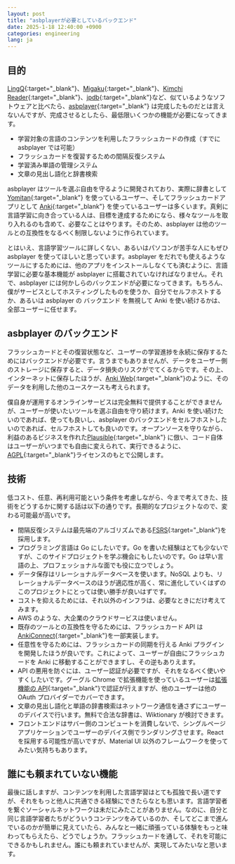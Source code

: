 ```yaml
---
layout: post
title: "asbplayerが必要としているバックエンド"
date: 2025-1-18 12:40:00 +0900
categories: engineering
lang: ja
---
```


## 目的

[LingQ](https://www.lingq.com/){:target="\_blank"}、[Migaku](https://migaku.com/){:target="\_blank"}、[Kimchi Reader](https://kimchi-reader.app/){:target="\_blank"}、[jpdb](https://jpdb.io/){:target="\_blank"}など、似ているようなソフトウェアと比べたら、[asbplayer](https://github.com/killergerbah/asbplayer){:target="\_blank"} は完成したものだとは言えないんですが、完成させるとしたら、最低限いくつかの機能が必要になってきます。

- 学習対象の言語のコンテンツを利用したフラッシュカードの作成（すでに asbplayer では可能）
- フラッシュカードを復習するための間隔反復システム
- 学習済み単語の管理システム
- 文章の見出し語化と辞書検索

asbplayer はツールを選ぶ自由を守るように開発されており、実際に辞書として [Yomitan](https://github.com/yomidevs/yomitan){:target="\_blank"} を使っているユーザー、そしてフラッシュカードアプリとして [Anki](https://apps.ankiweb.net/){:target="\_blank"} を使っているユーザーは多くいます。真剣に言語学習に向き合っている人は、目標を達成するためになら、様々なツールを取り入れるのも含めて、必要なことはやります。そのため、asbplayer は他のツールとの互換性をなるべく制限しないように作られています。

とはいえ、言語学習ツールに詳しくない、あるいはパソコンが苦手な人にもぜひ asbplayer を使ってほしいと思っています。asbplayer をだれでも使えるようなツールにするためには、他のアプリをインストールしなくても済むように、言語学習に必要な基本機能が asbplayer に搭載されていなければなりません。それで、asbplayer には何かしらのバックエンドが必要になってきます。もちろん、僕がサービスとしてホスティングしたものを使うか、自分でセルフホストするか、あるいは asbplayer の バックエンド を無視して Anki を使い続けるかは、全部ユーザーに任せます。

## asbplayer のバックエンド

フラッシュカードとその復習状態など、ユーザーの学習進捗を永続に保存するためにはバックエンドが必要です。言うまでもありませんが、データをユーザー側のストレージに保存すると、データ損失のリスクがでてくるからです。その上、インターネットに保存したほうが、[Anki Web](https://ankiweb.net/about){:target="\_blank"}のように、そのデータを利用した他のユースケースも考えられます。

僕自身が運用するオンラインサービスは完全無料で提供することができませんが、ユーザーが使いたいツールを選ぶ自由を守り続けます。Anki を使い続けたいのであれば、使っても良いし、asbplayer のバックエンドをセルフホストしたいのであれば、セルフホストしても良いのです。オープンソースを守りながら、利益のあるビジネスを作れた[Plausible](https://plausible.io/blog/open-source-licenses){:target="\_blank"} に倣い、コード自体はユーザーがいつまでも自由に変えられて、実行できるように、[AGPL](https://www.gnu.org/licenses/agpl-3.0.html){:target="\_blank"}ライセンスのもとで公開します。

## 技術

低コスト、任意、再利用可能という条件を考慮しながら、今まで考えてきた、技術をどうするかに関する話は以下の通りです。長期的なプロジェクトなので、変わる可能最が高いです。

- 間隔反復システムは最先端のアルゴリズムである[FSRS](https://github.com/open-spaced-repetition){:target="\_blank"}を採用します。
- プログラミング言語は Go にしたいです。Go を書いた経験はとても少ないですが、このサイドプロジェクトを学ぶ機会にもしたいのです。Go は早い言語の上、プロフェッショナルな面でも役に立つでしょう。
- データ保存はリレーショナルデータベースを使います。NoSQL よりも、リレーショナルデータベースのほうが適応性が高く、常に進化していくはずのこのプロジェクトにとっては使い勝手が良いはずです。
- コストを抑えるためには、それ以外のインフラは、必要なときにだけ考えてみます。
- AWS のような、大企業のクラウドサービスは使いません。
- 既存のツールとの互換性を守るためには、フラッシュカード API は[AnkiConnect](https://git.foosoft.net/alex/anki-connect){:target="\_blank"}を一部実装します。
- 任意性を守るためには、フラッシュカードの同期を行える Anki プラグインを開発したほうが良いです。これによって、ユーザーが自由にフラッシュカードを Anki に移動することができますし、その逆もありえます。
- API の悪用を防ぐには、ユーザー認証が必要ですが、それをなるべく使いやすくしたいです。グーグル Chrome で拡張機能を使っているユーザーは[拡張機能の API](https://developer.chrome.com/docs/extensions/how-to/integrate/oauth){:target="\_blank"}で認証が行えますが、他のユーザーは他の OAuth プロバイダーでカバーできます。
- 文章の見出し語化と単語の辞書検索はネットワーク通信を通さずにユーザーのデバイスで行います。無料で合法な辞書は、Wiktionary が検討できます。
- フロントエンドはサバー側のコンピュートを消費しないで、シングルページアプリケーションでユーザーのデバイス側でランダリングさせます。React を採用する可能性が高いですが、Material UI 以外のフレームワークを使ってみたい気持ちもあります。

## 誰にも頼まれていない機能

最後に話しますが、コンテンツを利用した言語学習はとても孤独で長い道ですが、それをもっと他人に共通できる経験にできたらなとも思います。言語学習者を繋ぐソーシャルネットワークは未だにみたことがありません。なのに、自分と同じ言語学習者たちがどういうコンテンツをみているのか、そしてどこまで進んでいるのかが簡単に見えていたら、みんなと一緒に頑張っている体験をもっと味わってもらえたら、どうでしょうか。フラッシュカードを通して、それを可能にできるかもしれません。誰にも頼まれていませんが、実現してみたいなと思います。
